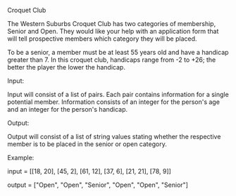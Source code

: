Croquet Club

The Western Suburbs Croquet Club has two categories of membership, Senior and Open. 
They would like your help with an application form that will tell prospective members 
which category they will be placed. 

To be a senior, a member must be at least 55 years old and have a handicap greater than 7. 
In this croquet club, handicaps range from -2 to +26; the better the player the lower the handicap. 

 

Input: 

Input will consist of a list of pairs. Each pair contains information for a single potential member. 
Information consists of an integer for the person's age and an integer for the person's handicap. 

Output: 

Output will consist of a list of string values stating whether the respective member is to be placed 
in the senior or open category. 

Example: 

input =  [[18, 20], [45, 2], [61, 12], [37, 6], [21, 21], [78, 9]] 

output = ["Open", "Open", "Senior", "Open", "Open", "Senior"] 
